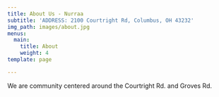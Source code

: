 ```yaml
---
title: About Us - Nurraa
subtitle: 'ADDRESS: 2100 Courtright Rd, Columbus, OH 43232'
img_path: images/about.jpg
menus:
  main:
    title: About
    weight: 4
template: page

---
```

We are community centered around the Courtright Rd. and Groves Rd.